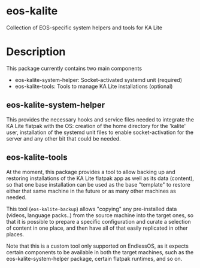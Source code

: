 # eos-kalite

Collection of EOS-specific system helpers and tools for KA Lite

# Description

This package currently contains two main components

  * eos-kalite-system-helper: Socket-activated systemd unit (required)
  * eos-kalite-tools: Tools to manage KA Lite installations (optional)

## eos-kalite-system-helper

This provides the necessary hooks and service files needed to integrate
the KA Lite flatpak with the OS: creation of the home directory for the
'kalite' user, installation of the systemd unit files to enable
socket-activation for the server and any other bit that could be needed.

## eos-kalite-tools

At the moment, this package provides a tool to allow backing up and restoring
installations of the KA Lite flatpak app as well as its data (content), so that
one base installation can be used as the base "template" to restore either that
same machine in the future or as many other machines as needed.

This tool (`eos-kalite-backup`) allows "copying" any pre-installed data (videos,
language packs..) from the source machine into the target ones, so that it is
possible to prepare a specific configuration and curate a selection of content
in one place, and then have all of that easily replicated in other places.

Note that this is a custom tool only supported on EndlessOS, as it expects
certain components to be available in both the target machines, such as the
eos-kalite-system-helper package, certain flatpak runtimes, and so on.
